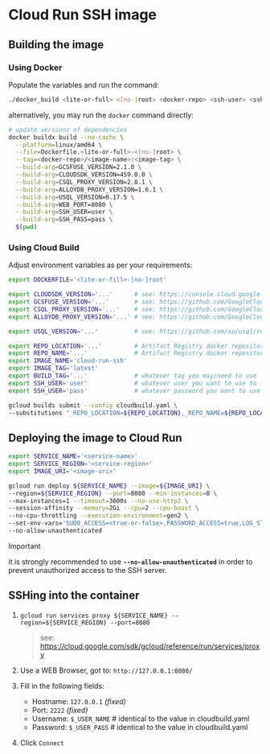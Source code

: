# Cloud Run SSH image

## Building the image

### Using Docker

Populate the variables and run the command:

```sh
./docker_build <lite-or-full> <[no-]root> <docker-repo> <ssh-user> <ssh-pass> <web-port>
```

alternatively, you may run the `docker` command directly:

```sh
# update versions of dependencies
docker buildx build --no-cache \
  --platform=linux/amd64 \
  --file=Dockerfile.<lite-or-full>-<[no-]root> \
  --tag=<docker-repo>/<image-name>:<image-tag> \
  --build-arg=GCSFUSE_VERSION=2.1.0 \
  --build-arg=CLOUDSDK_VERSION=459.0.0 \
  --build-arg=CSQL_PROXY_VERSION=2.8.1 \
  --build-arg=ALLOYDB_PROXY_VERSION=1.6.1 \
  --build-arg=USQL_VERSION=0.17.5 \
  --build-arg=WEB_PORT=8080 \
  --build-arg=SSH_USER=user \
  --build-arg=SSH_PASS=pass \
  $(pwd)
```

### Using Cloud Build

Adjust environment variables as per your requirements:

```sh
export DOCKERFILE='<lite-or-fill>-[no-]root'

export CLOUDSDK_VERSION='...'      # see: https://console.cloud.google.com/storage/browser/cloud-sdk-release
export GCSFUSE_VERSION='...'       # see: https://github.com/GoogleCloudPlatform/gcsfuse/releases
export CSQL_PROXY_VERSION='...'    # see: https://github.com/GoogleCloudPlatform/cloud-sql-proxy/releases
export ALLOYDB_PROXY_VERSION='...' # see: https://github.com/GoogleCloudPlatform/alloydb-auth-proxy/releases

export USQL_VERSION='...'          # see: https://github.com/xo/usql/releases

export REPO_LOCATION='...'         # Artifact Registry docker repository location
export REPO_NAME='...'             # Artifact Registry docker repository name
export IMAGE_NAME='cloud-run-ssh'
export IMAGE_TAG='latest'
export BUILD_TAG='...'             # whatever tag you may/need to use
export SSH_USER='user'             # whatever user you want to use to login into the SSH server
export SSH_USER='pass'             # whatever password you want to use to login into the SSH server

gcloud builds submit --config cloudbuild.yaml \
--substitutions "_REPO_LOCATION=${REPO_LOCATION},_REPO_NAME=${REPO_LOCATION},_IMAGE_NAME=${IMAGE_NAME},_IMAGE_TAG=${IMAGE_TAG},_BUILD_TAG=${BUILD_TAG},_WEB_PORT=8080,_SSH_USER=${SSH_USER},_SSH_PASS=${SSH_PASS},_CLOUDSDK_VERSION=${CLOUDSDK_VERSION},_GCSFUSE_VERSION=${GCSFUSE_VERSION},_CSQL_PROXY_VERSION=${CSQL_PROXY_VERSION},_ALLOYDB_PROXY_VERSION=${ALLOYDB_PROXY_VERSION},_USQL_VERSION=${USQL_VERSION},_DOCKERFILE=${DOCKERFILE}" .
```

## Deploying the image to Cloud Run

```sh
export SERVICE_NAME='<service-name>'
export SERVICE_REGION='<service-region>'
export IMAGE_URI='<image-uri>'

gcloud run deploy ${SERVICE_NAME} --image=${IMAGE_URI} \
--region=${SERVICE_REGION} --port=8080 --min-instances=0 \
--max-instances=1 --timeout=3600s --no-use-http2 \
--session-affinity --memory=2Gi --cpu=2 --cpu-boost \
--no-cpu-throttling --execution-environment=gen2 \
--set-env-vars='SUDO_ACCESS=<true-or-false>,PASSWORD_ACCESS=true,LOG_STDOUT=true' \
--no-allow-unauthenticated
```

> [!IMPORTANT]
> it is strongly recommended to use **`--no-allow-unauthenticated`** in order to prevent unauthorized access to the SSH server.

## SSHing into the container

1. `gcloud run services proxy ${SERVICE_NAME} --region=${SERVICE_REGION} --port=8080`

   > see: https://cloud.google.com/sdk/gcloud/reference/run/services/proxy

2. Use a WEB Browser, got to: `http://127.0.0.1:8080/`

3. Fill in the following fields:

   - Hostname: `127.0.0.1` _(fixed)_
   - Port: `2222` _(fixed)_
   - Username: `$_USER_NAME` # identical to the value in cloudbuild.yaml
   - Password: `$_USER_PASS` # identical to the value in cloudbuild.yaml

4. Click `Connect`
